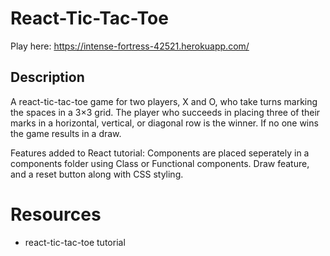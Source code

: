 # React-Tic-Tac-Toe
Play here:
https://intense-fortress-42521.herokuapp.com/

## Description
A react-tic-tac-toe game for two players, X and O, who take turns marking the spaces in a 3×3 grid. The player who succeeds in placing three of their marks in a horizontal, vertical, or diagonal row is the winner. If no one wins the game results in a draw.

Features added to React tutorial:
Components are placed seperately in a components folder using Class or Functional components.
Draw feature, and a reset button along with CSS styling.

# Resources
* react-tic-tac-toe tutorial



